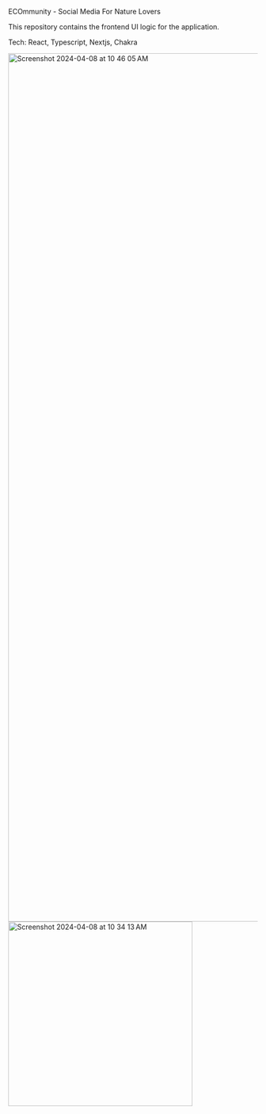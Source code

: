 ECOmmunity - Social Media For Nature Lovers

This repository contains the frontend UI logic for the application.

Tech: React, Typescript, Nextjs, Chakra

<img width="1751" alt="Screenshot 2024-04-08 at 10 46 05 AM" src="https://github.com/gjersing/ecommunity/assets/50156286/a5d2f649-5aca-433e-8f8d-026dce7cdb68">

<img width="372" alt="Screenshot 2024-04-08 at 10 34 13 AM" src="https://github.com/gjersing/ecommunity/assets/50156286/74ded91d-9c3b-4973-8683-8ae4f60feb91">
